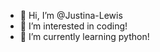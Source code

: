 - 👋 Hi, I’m @Justina-Lewis
- 👀 I’m interested in coding!
- 🌱 I’m currently learning python!

<!---
Justina-Lewis/Justina-Lewis is a ✨ special ✨ repository because its `README.md` (this file) appears on your GitHub profile.
You can click the Preview link to take a look at your changes.
--->
